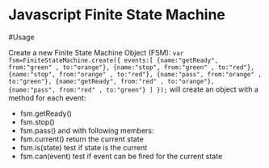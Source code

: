 Javascript Finite State Machine
===============================
#Usage

Create a new Finite State Machine  Object (FSM):
``var fsm=FiniteStateMachine.create({
	events:[
		{name:"getReady", from:"green" , to:"orange"},
		{name:"stop", from:"green" , to:"red"},
		{name:"stop", from:"orange" , to:"red"},
		{name:"pass", from:"orange" , to:"green"},
		{name:"getReady", from:"red" , to:"orange"},
		{name:"pass", from:"red" , to:"green"}
	]
});``
will create an object with a method for each event:
* fsm.getReady()
* fsm.stop()
* fsm.pass()
and with following members:
* fsm.current() return the current state
* fsm.is(state) test if state is the current
* fsm.can(event) test if event can be fired for the current state
